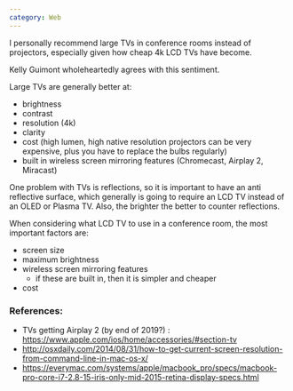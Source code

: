 ```yaml
---
category: Web
---
```


I personally recommend large TVs in conference rooms instead of projectors, especially given how cheap 4k LCD TVs have become.

Kelly Guimont wholeheartedly agrees with this sentiment.

Large TVs are generally better at:
- brightness
- contrast
- resolution (4k)
- clarity
- cost (high lumen, high native resolution projectors can be very expensive, plus you have to replace the bulbs regularly)
- built in wireless screen mirroring features (Chromecast, Airplay 2, Miracast)

One problem with TVs is reflections, so it is important to have an anti reflective surface, which generally is going to require an LCD TV instead of an OLED or Plasma TV. Also, the brighter the better to counter reflections.

When considering what LCD TV to use in a conference room, the most important factors are:
- screen size
- maximum brightness
- wireless screen mirroring features
  - if these are built in, then it is simpler and cheaper
- cost


### References:

- TVs getting Airplay 2 (by end of 2019?) :  https://www.apple.com/ios/home/accessories/#section-tv
- http://osxdaily.com/2014/08/31/how-to-get-current-screen-resolution-from-command-line-in-mac-os-x/
- https://everymac.com/systems/apple/macbook_pro/specs/macbook-pro-core-i7-2.8-15-iris-only-mid-2015-retina-display-specs.html
